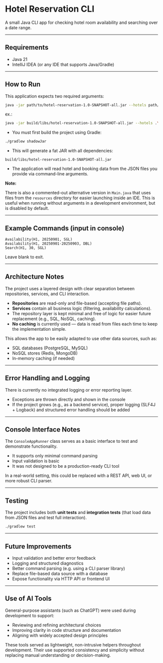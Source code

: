# Hotel Reservation CLI

A small Java CLI app for checking hotel room availability and searching over a date range.

---

## Requirements

* Java 21
* IntelliJ IDEA (or any IDE that supports Java/Gradle)

---

## How to Run

This application expects two required arguments:

```bash
java -jar path/to/hotel-reservation-1.0-SNAPSHOT-all.jar --hotels path/to/hotels.json --bookings path/to/bookings.json
```
ex.:
```bash 
java -jar build/libs/hotel-reservation-1.0-SNAPSHOT-all.jar --hotels .\src\main\resources\hotels.json --bookings .\src\main\resources\bookings.json
```

* You must first build the project using Gradle:

```bash
./gradlew shadowJar
```

* This will generate a fat JAR with all dependencies:

```
build/libs/hotel-reservation-1.0-SNAPSHOT-all.jar
```

* The application will read hotel and booking data from the JSON files you provide via command-line arguments.

**Note:**

There is also a commented-out alternative version in `Main.java` that uses files from the `resources` directory for easier launching inside an IDE. This is useful when running without arguments in a development environment, but is disabled by default.

---

## Example Commands (input in console)

```
Availability(H1, 20250901, SGL)
Availability(H1, 20250901-20250903, DBL)
Search(H1, 30, SGL)
```

Leave blank to exit.

---

## Architecture Notes

The project uses a layered design with clear separation between repositories, services, and CLI interaction.

* **Repositories** are read-only and file-based (accepting file paths).
* **Services** contain all business logic (filtering, availability calculations).
* The repository layer is kept minimal and free of logic for easier future replacement (e.g., SQL, NoSQL, caching).
* **No caching** is currently used — data is read from files each time to keep the implementation simple.

This allows the app to be easily adapted to use other data sources, such as:

* SQL databases (PostgreSQL, MySQL)
* NoSQL stores (Redis, MongoDB)
* In-memory caching (if needed)

---

## Error Handling and Logging

There is currently no integrated logging or error reporting layer.

* Exceptions are thrown directly and shown in the console
* If the project grows (e.g., as a backend service), proper logging (SLF4J + Logback) and structured error handling should be added

---

## Console Interface Notes

The `ConsoleAppRunner` class serves as a basic interface to test and demonstrate functionality.

* It supports only minimal command parsing
* Input validation is basic
* It was not designed to be a production-ready CLI tool

In a real-world setting, this could be replaced with a REST API, web UI, or more robust CLI parser.

---

## Testing

The project includes both **unit tests** and **integration tests** (that load data from JSON files and test full interaction).

```bash
./gradlew test
```

---

## Future Improvements

* Input validation and better error feedback
* Logging and structured diagnostics
* Better command parsing (e.g. using a CLI parser library)
* Replace file-based data source with a database
* Expose functionality via HTTP API or frontend UI

---

## Use of AI Tools

General-purpose assistants (such as СhatGPT) were used during development to support:

* Reviewing and refining architectural choices
* Improving clarity in code structure and documentation
* Aligning with widely accepted design principles

These tools served as lightweight, non-intrusive helpers throughout development. Their use supported consistency and simplicity without replacing manual understanding or decision-making.
